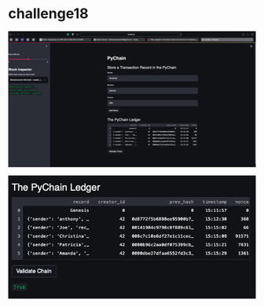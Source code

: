 # challenge18

![Alt text](18_blockchain.jpg?raw=true "Optional Title")

![Alt text](18_validation.jpg?raw=true "Optional Title")
